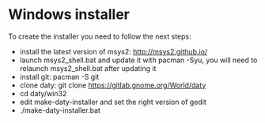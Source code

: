 # Windows installer

To create the installer you need to follow the next steps:
 - install the latest version of msys2: http://msys2.github.io/
 - launch msys2_shell.bat and update it with pacman -Syu, you will need to
   relaunch msys2_shell.bat after updating it
 - install git: pacman -S git
 - clone daty: git clone https://gitlab.gnome.org/World/daty
 - cd daty/win32
 - edit make-daty-installer and set the right version of gedit
 - ./make-daty-installer.bat

